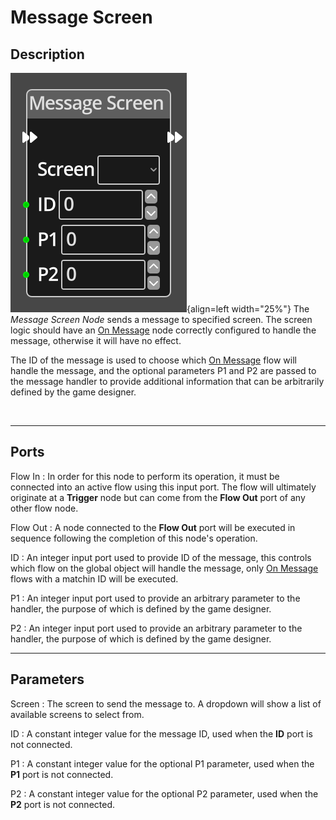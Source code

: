 
# Message Screen

## Description

![Message Screen Node](../../assets/nodes/message_screen.png){align=left width="25%"}
The *Message Screen Node* sends a message to specified screen. The screen logic should 
have an [On Message](./on_message.md) node correctly configured to handle the message, 
otherwise it will have no effect.

The ID of the message is used to choose which [On Message](./on_message.md)
flow will handle the message, and the optional parameters P1 and P2 are passed
to the message handler to provide additional information that can be arbitrarily
defined by the game designer.

<br style="clear:left"/>
  
-------

## Ports

Flow In
: In order for this node to perform its operation, it must be connected into an
  active flow using this input port. The flow will ultimately originate at a
  __Trigger__ node but can come from the __Flow Out__ port of any other flow
  node.

Flow Out
: A node connected to the __Flow Out__ port will be executed in sequence
  following the completion of this node's operation.

ID 
: An integer input port used to provide ID of the message, this controls which
  flow on the global object will handle the message, only [On Message](./on_message.md)
  flows with a matchin ID will be executed.

P1 
: An integer input port used to provide an arbitrary parameter to the handler, the
  purpose of which is defined by the game designer.

P2 
: An integer input port used to provide an arbitrary parameter to the handler, the
  purpose of which is defined by the game designer.

-------

## Parameters

Screen
: The screen to send the message to. A dropdown will show a list of available
  screens to select from.

ID 
: A constant integer value for the message ID, used when the __ID__ port is not
  connected.

P1 
: A constant integer value for the optional P1 parameter, used when the __P1__ 
  port is not connected.

P2 
: A constant integer value for the optional P2 parameter, used when the __P2__ 
  port is not connected.




